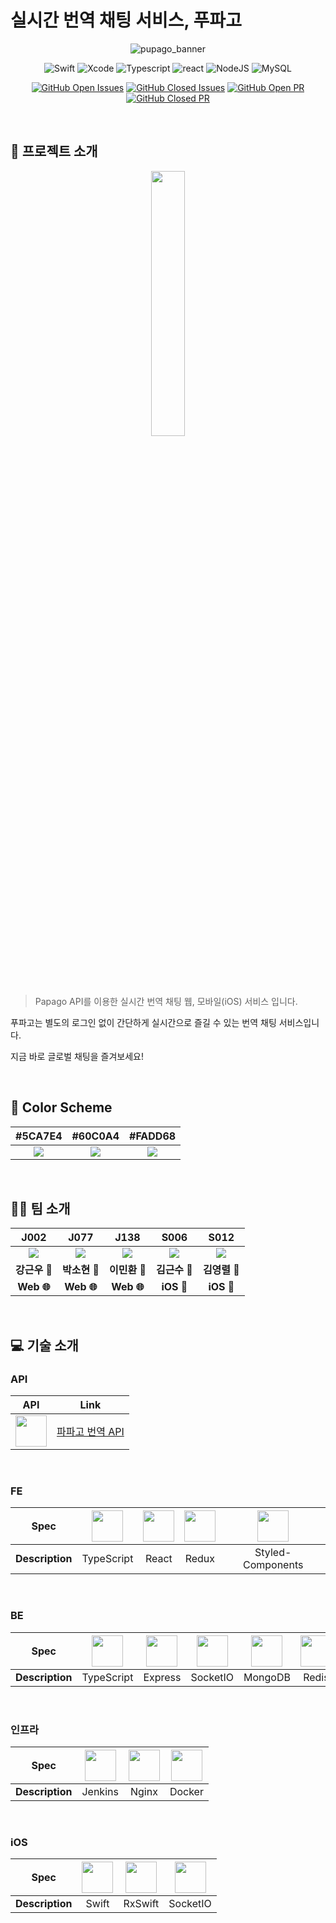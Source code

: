 # 실시간 번역 채팅 서비스, 푸파고

<div align="center">

![pupago_banner](https://user-images.githubusercontent.com/38778829/99610310-e99e0980-2a54-11eb-9ecf-a928d5a836f7.jpg)
</br>

![Swift](https://img.shields.io/badge/swift-v5.x-orange?logo=swift)
![Xcode](https://img.shields.io/badge/xcode-v12.x-blue?logo=xcode)
![Typescript](https://img.shields.io/badge/typescript-v4.0.2-yellow?logo=typescript)
![react](https://img.shields.io/badge/react-16.13-1cf?logo=react)
![NodeJS](https://img.shields.io/badge/node.js-v12.18.3-green?logo=node.js)
![MySQL](https://img.shields.io/badge/mysql-v5.7.32-blue?logo=mysql)

[![GitHub Open Issues](https://img.shields.io/github/issues-raw/boostcamp-2020/Project02-A-RealTime-Translation-Messenger?color=green)](https://github.com/boostcamp-2020/Project02-A-RealTime-Translation-Messenger/issues)
[![GitHub Closed Issues](https://img.shields.io/github/issues-closed-raw/boostcamp-2020/Project02-A-RealTime-Translation-Messenger?color=red)](https://github.com/boostcamp-2020/Project02-A-RealTime-Translation-Messenger/issues)
[![GitHub Open PR](https://img.shields.io/github/issues-pr-raw/boostcamp-2020/Project02-A-RealTime-Translation-Messenger?color=green)](https://github.com/boostcamp-2020/Project02-A-RealTime-Translation-Messenger/issues)
[![GitHub Closed PR](https://img.shields.io/github/issues-pr-closed-raw/boostcamp-2020/Project02-A-RealTime-Translation-Messenger?color=red)](https://github.com/boostcamp-2020/Project02-A-RealTime-Translation-Messenger/issues)

</div align="center">

</br>


## 📌 프로젝트 소개

<div align="center">
<img width="33%" src="https://i.imgur.com/AXo1AoR.png">

</div>
</br>

> Papago API를 이용한 실시간 번역 채팅 웹, 모바일(iOS) 서비스 입니다.

푸파고는 별도의 로그인 없이 간단하게 실시간으로 즐길 수 있는 번역 채팅 서비스입니다.

지금 바로 글로벌 채팅을 즐겨보세요!

</br>

## 🎨 Color Scheme
|#5CA7E4|#60C0A4|#FADD68|
| :--: | :--: | :--: |
|![](https://i.imgur.com/F0kjHIW.jpg)|![](https://i.imgur.com/VJ4ezUK.jpg)|![](https://i.imgur.com/AkApNNT.jpg)|

</br>

## 👨‍🍳 팀 소개
|J002 |J077 | J138 | S006 | S012|
| :--:| :--:|  :--:  | :--:  | :--:  |
| ![](https://i.imgur.com/zmCKLZz.jpg) | ![](https://i.imgur.com/L6YXjBe.jpg)| ![](https://i.imgur.com/r0KdRs2.jpg) |   ![](https://i.imgur.com/cucP2S4.jpg) | ![](https://i.imgur.com/tX8mqPg.jpg) |
| **강근우 🧇** | **박소현 🥐** | **이민환 🌭** | **김근수 🍩** | **김영렬 🥯** |
|**Web 🌐**|**Web 🌐**|**Web 🌐**|**iOS 🍎**|**iOS 🍎**|

</br>

## 💻 기술 소개

### API
| API | Link |
| :--: | :--: |
| <img width= 50 src="https://i.imgur.com/2pLrZzB.png"> | [파파고 번역 API](https://www.ncloud.com/product/aiService/papagoNmt) |

</br>

### FE

| Spec | <img width= 50 src="https://noticon-static.tammolo.com/dgggcrkxq/image/upload/v1566913457/noticon/eh4d0dnic4n1neth3fui.png"> | <img width= 50 src="https://noticon-static.tammolo.com/dgggcrkxq/image/upload/v1566557331/noticon/d5hqar2idkoefh6fjtpu.png"> | <img width= 50 src="https://noticon-static.tammolo.com/dgggcrkxq/image/upload/v1567749614/noticon/zgdaxpaif5ojeduonygb.png"> | <img width= 50 src="https://noticon-static.tammolo.com/dgggcrkxq/image/upload/v1568851518/noticon/lwj3hr9v1yoheimtwc1w.png"> |
| :--: | :--: | :--: | :--: | :--: |
| **Description** | TypeScript | React | Redux | Styled-Components |

</br>

### BE

| Spec | <img width= 50 src="https://noticon-static.tammolo.com/dgggcrkxq/image/upload/v1566913457/noticon/eh4d0dnic4n1neth3fui.png"> | <img width= 50 src="https://noticon-static.tammolo.com/dgggcrkxq/image/upload/v1597622806/noticon/avedhz3pvaij65k3ztar.png"> | <img width= 50 src="https://i.imgur.com/pfnOdTD.png"> | <img width= 50 src="https://noticon-static.tammolo.com/dgggcrkxq/image/upload/v1581824691/noticon/hmvqgvug8zl7etwmabuq.png"> | <img width= 50 src="https://noticon-static.tammolo.com/dgggcrkxq/image/upload/v1566913679/noticon/xlnsjihvjxllech0hawu.png"> |
| :--: | :--: | :--: | :--: | :--: | :--: |
| **Description** | TypeScript | Express | SocketIO | MongoDB | Redis |

</br>

### 인프라
| Spec | <img width= 50 src="https://noticon-static.tammolo.com/dgggcrkxq/image/upload/v1566778391/noticon/l0uiouhpeiq31huqu7ft.jpg"> | <img width= 50 src="https://noticon-static.tammolo.com/dgggcrkxq/image/upload/v1566798146/noticon/lku5cppzh8r7awwsmmko.png"> | <img width= 50 src="https://noticon-static.tammolo.com/dgggcrkxq/image/upload/v1568175385/noticon/iodu1jssf0kwe4oie2dt.png">|
| :--: | :--: | :--: | :--: |
| **Description** | Jenkins | Nginx | Docker |

<br/>

### iOS

| Spec | <img width= 50 src="https://i.imgur.com/zrqZoFO.png"> | <img width= 50 src="https://i.imgur.com/XmtgSnK.png"> | <img width= 50  src="https://i.imgur.com/pfnOdTD.png"> 
| :--: | :--: | :--: | :--: |
| **Description** | Swift | RxSwift | SocketIO | 


